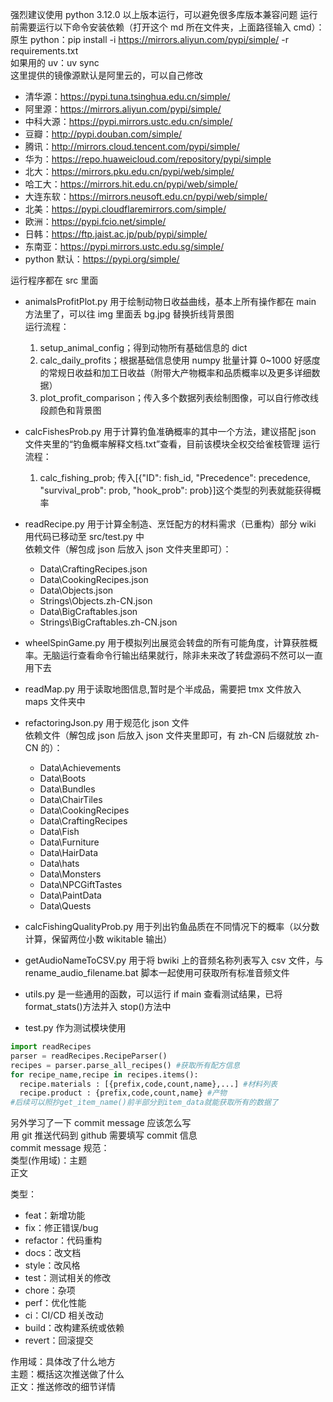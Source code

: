 强烈建议使用 python 3.12.0 以上版本运行，可以避免很多库版本兼容问题
运行前需要运行以下命令安装依赖（打开这个 md 所在文件夹，上面路径输入 cmd）：  
原生 python：pip install -i https://mirrors.aliyun.com/pypi/simple/ -r requirements.txt  
如果用的 uv：uv sync  
这里提供的镜像源默认是阿里云的，可以自己修改

- 清华源：https://pypi.tuna.tsinghua.edu.cn/simple/
- 阿里源：https://mirrors.aliyun.com/pypi/simple/
- 中科大源：https://pypi.mirrors.ustc.edu.cn/simple/
- 豆瓣：http://pypi.douban.com/simple/
- 腾讯：http://mirrors.cloud.tencent.com/pypi/simple/
- 华为：https://repo.huaweicloud.com/repository/pypi/simple
- 北大：https://mirrors.pku.edu.cn/pypi/web/simple/
- 哈工大：https://mirrors.hit.edu.cn/pypi/web/simple/
- 大连东软：https://mirrors.neusoft.edu.cn/pypi/web/simple/
- 北美：https://pypi.cloudflaremirrors.com/simple/
- 欧洲：https://pypi.fcio.net/simple/
- 日韩：https://ftp.jaist.ac.jp/pub/pypi/simple/
- 东南亚：https://pypi.mirrors.ustc.edu.sg/simple/
- python 默认：https://pypi.org/simple/

运行程序都在 src 里面

- animalsProfitPlot.py 用于绘制动物日收益曲线，基本上所有操作都在 main 方法里了，可以往 img 里面丢 bg.jpg 替换折线背景图  
  运行流程：

  1. setup_animal_config；得到动物所有基础信息的 dict
  2. calc_daily_profits；根据基础信息使用 numpy 批量计算 0~1000 好感度的常规日收益和加工日收益（附带大产物概率和品质概率以及更多详细数据）
  3. plot_profit_comparison；传入多个数据列表绘制图像，可以自行修改线段颜色和背景图

- calcFishesProb.py 用于计算钓鱼准确概率的其中一个方法，建议搭配 json 文件夹里的“钓鱼概率解释文档.txt”查看，目前该模块全权交给雀枝管理
  运行流程：

  1. calc_fishing_prob; 传入[{"ID": fish_id, "Precedence": precedence, "survival_prob": prob, "hook_prob": prob}]这个类型的列表就能获得概率

- readRecipe.py 用于计算全制造、烹饪配方的材料需求（已重构）部分 wiki 用代码已移动至 src/test.py 中  
  依赖文件（解包成 json 后放入 json 文件夹里即可）：

  - Data\CraftingRecipes.json
  - Data\CookingRecipes.json
  - Data\Objects.json
  - Strings\Objects.zh-CN.json
  - Data\BigCraftables.json
  - Strings\BigCraftables.zh-CN.json

- wheelSpinGame.py 用于模拟列出展览会转盘的所有可能角度，计算获胜概率。无脑运行查看命令行输出结果就行，除非未来改了转盘源码不然可以一直用下去

- readMap.py 用于读取地图信息,暂时是个半成品，需要把 tmx 文件放入 maps 文件夹中

- refactoringJson.py 用于规范化 json 文件  
  依赖文件（解包成 json 后放入 json 文件夹里即可，有 zh-CN 后缀就放 zh-CN 的）：

  - Data\Achievements
  - Data\Boots
  - Data\Bundles
  - Data\ChairTiles
  - Data\CookingRecipes
  - Data\CraftingRecipes
  - Data\Fish
  - Data\Furniture
  - Data\HairData
  - Data\hats
  - Data\Monsters
  - Data\NPCGiftTastes
  - Data\PaintData
  - Data\Quests

- calcFishingQualityProb.py 用于列出钓鱼品质在不同情况下的概率（以分数计算，保留两位小数 wikitable 输出）

- getAudioNameToCSV.py 用于将 bwiki 上的音频名称列表写入 csv 文件，与 rename_audio_filename.bat 脚本一起使用可获取所有标准音频文件

- utils.py 是一些通用的函数，可以运行 if main 查看测试结果，已将 format_stats()方法并入 stop()方法中

- test.py 作为测试模块使用

```python
import readRecipes
parser = readRecipes.RecipeParser()
recipes = parser.parse_all_recipes() #获取所有配方信息
for recipe_name,recipe in recipes.items():
  recipe.materials : [{prefix,code,count,name},...] #材料列表
  recipe.product : {prefix,code,count,name} #产物
#后续可以照抄get_item_name()前半部分到item_data就能获取所有的数据了
```

另外学习了一下 commit message 应该怎么写  
用 git 推送代码到 github 需要填写 commit 信息  
commit message 规范：  
类型(作用域)：主题  
正文

类型：

- feat：新增功能
- fix：修正错误/bug
- refactor：代码重构
- docs：改文档
- style：改风格
- test：测试相关的修改
- chore：杂项
- perf：优化性能
- ci：CI/CD 相关改动
- build：改构建系统或依赖
- revert：回滚提交

作用域：具体改了什么地方  
主题：概括这次推送做了什么  
正文：推送修改的细节详情
